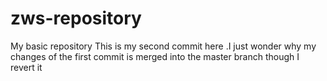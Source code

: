 # zws-repository
My basic repository
This is my second commit here .I just wonder why my changes of the first commit is merged into the master branch though I revert it
